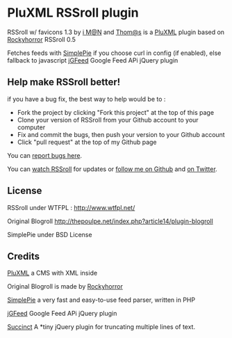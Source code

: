 PluXML RSSroll plugin
======================

RSSroll w/ favicons 1.3 by [i M@N][ali0une_site] and [Thom@s][thomas_site] is a [PluXML][pluxml_site] plugin based on [Rockyhorror][Rockyhorror_site] RSSroll 0.5

Fetches feeds with [SimplePie][simplepie_site] if you choose curl in config (if enabled), else fallback to javascript [jGFeed][jgfeed_site] Google Feed APi jQuery plugin


## Help make RSSroll better!

if you have a bug fix, the best way to help would be to :

* Fork the project by clicking "Fork this project" at the top of this page
* Clone your version of RSSroll from your Github account to your computer
* Fix and commit the bugs, then push your version to your Github account
* Click "pull request" at the top of my Github page

You can [report bugs here][issues]. 

You can [watch RSSroll][github_watch] for updates or [follow me on Github][github_follow] 
and [on Twitter][twitter_follow].

## License
RSSroll under WTFPL : <http://www.wtfpl.net/> 

Original Blogroll <http://thepoulpe.net/index.php?article14/plugin-blogroll>

SimplePie under BSD License

## Credits
[PluXML][pluxml_site] a CMS with XML inside 

Original Blogroll is made by [Rockyhorror][Rockyhorror_site]

[SimplePie][simplepie_site] a very fast and easy-to-use feed parser, written in PHP

[jGFeed][jgfeed_site] Google Feed APi jQuery plugin

[Succinct][succinct_site] A *tiny jQuery plugin for truncating multiple lines of text.

[pluxml_site]: http://www.pluxml.org/
[pluxml_plugins]: http://wiki.pluxml.org/index.php?page=Plugins+officiels
[jquery_site]: http://www.jquery.com
[simplepie_site]: http://simplepie.org/
[jgfeed_site]: http://jquery-howto.blogspot.fr/2009/05/google-feeds-api-jquery-plugin.html
[succinct_site]: http://micjamking.github.io/succinct/
[thomas_site]: http://www.sudwebdesign.fr/
[ali0une_site]: http://imanweb.free.fr
[Rockyhorror_site]: http://thepoulpe.net
[issues]: http://github.com/sudwebdesign/RSSroll/issues
[mail_me]: http://github.com/inbox/new/sudwebdesign
[github_watch]: http://github.com/sudwebdesign/RSSroll/toggle_watch
[github_follow]: http://github.com/users/follow?target=sudwebdesign
[twitter_follow]: http://twitter.com/thomas_ingles
